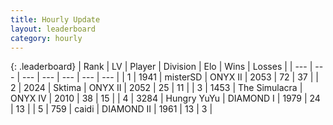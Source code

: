 ```yaml
---
title: Hourly Update
layout: leaderboard
category: hourly
---
```


{: .leaderboard}
| Rank | LV | Player | Division | Elo | Wins | Losses |
| --- | --- | --- | --- | --- | --- | --- |
| <span data-change="1">1</span> | 1941 | <span title="ID: 453695">misterSD</span> | ONYX II | <span data-change="5">2053</span> | <span data-change="1">72</span> | <span data-change="0">37</span> |
| <span data-change="-1">2</span> | 2024 | <span title="ID: 353063">Sktima</span> | ONYX II | <span data-change="0">2052</span> | <span data-change="0">25</span> | <span data-change="0">11</span> |
| <span data-change="0">3</span> | 1453 | <span title="ID: 366840">The Simulacra</span> | ONYX IV | <span data-change="0">2010</span> | <span data-change="0">38</span> | <span data-change="0">15</span> |
| <span data-change="0">4</span> | 3284 | <span title="ID: 164871">Hungry YuYu</span> | DIAMOND I | <span data-change="0">1979</span> | <span data-change="0">24</span> | <span data-change="0">13</span> |
| <span data-change="0">5</span> | 759 | <span title="ID: 517164">caidi</span> | DIAMOND II | <span data-change="0">1961</span> | <span data-change="0">13</span> | <span data-change="0">3</span> |